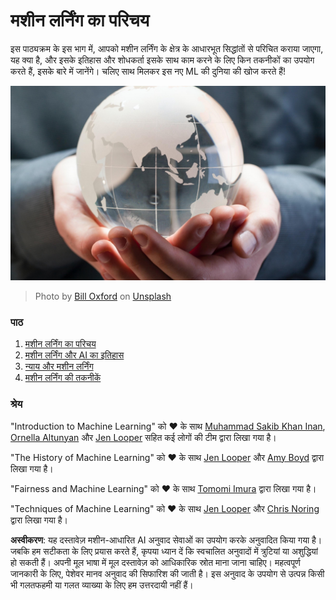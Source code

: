# मशीन लर्निंग का परिचय

इस पाठ्यक्रम के इस भाग में, आपको मशीन लर्निंग के क्षेत्र के आधारभूत सिद्धांतों से परिचित कराया जाएगा, यह क्या है, और इसके इतिहास और शोधकर्ता इसके साथ काम करने के लिए किन तकनीकों का उपयोग करते हैं, इसके बारे में जानेंगे। चलिए साथ मिलकर इस नए ML की दुनिया की खोज करते हैं!

![globe](../../../translated_images/globe.59f26379ceb40428672b4d9a568044618a2bf6292ecd53a5c481b90e3fa805eb.hi.jpg)
> Photo by <a href="https://unsplash.com/@bill_oxford?utm_source=unsplash&utm_medium=referral&utm_content=creditCopyText">Bill Oxford</a> on <a href="https://unsplash.com/s/photos/globe?utm_source=unsplash&utm_medium=referral&utm_content=creditCopyText">Unsplash</a>
  
### पाठ

1. [मशीन लर्निंग का परिचय](1-intro-to-ML/README.md)
1. [मशीन लर्निंग और AI का इतिहास](2-history-of-ML/README.md)
1. [न्याय और मशीन लर्निंग](3-fairness/README.md)
1. [मशीन लर्निंग की तकनीकें](4-techniques-of-ML/README.md)

### श्रेय

"Introduction to Machine Learning" को ♥️ के साथ [Muhammad Sakib Khan Inan](https://twitter.com/Sakibinan), [Ornella Altunyan](https://twitter.com/ornelladotcom) और [Jen Looper](https://twitter.com/jenlooper) सहित कई लोगों की टीम द्वारा लिखा गया है।

"The History of Machine Learning" को ♥️ के साथ [Jen Looper](https://twitter.com/jenlooper) और [Amy Boyd](https://twitter.com/AmyKateNicho) द्वारा लिखा गया है।

"Fairness and Machine Learning" को ♥️ के साथ [Tomomi Imura](https://twitter.com/girliemac) द्वारा लिखा गया है।

"Techniques of Machine Learning" को ♥️ के साथ [Jen Looper](https://twitter.com/jenlooper) और [Chris Noring](https://twitter.com/softchris) द्वारा लिखा गया है।

**अस्वीकरण**:
यह दस्तावेज़ मशीन-आधारित AI अनुवाद सेवाओं का उपयोग करके अनुवादित किया गया है। जबकि हम सटीकता के लिए प्रयास करते हैं, कृपया ध्यान दें कि स्वचालित अनुवादों में त्रुटियां या अशुद्धियां हो सकती हैं। अपनी मूल भाषा में मूल दस्तावेज़ को आधिकारिक स्रोत माना जाना चाहिए। महत्वपूर्ण जानकारी के लिए, पेशेवर मानव अनुवाद की सिफारिश की जाती है। इस अनुवाद के उपयोग से उत्पन्न किसी भी गलतफहमी या गलत व्याख्या के लिए हम उत्तरदायी नहीं हैं।